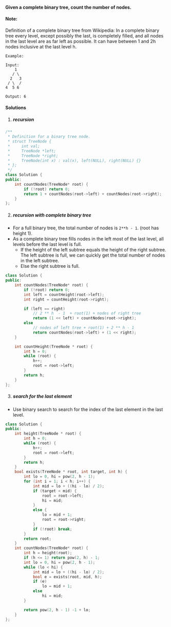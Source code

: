 #### Given a complete binary tree, count the number of nodes.

#### Note:

Definition of a complete binary tree from Wikipedia:
In a complete binary tree every level, except possibly the last, is completely filled, and all nodes in the last level are as far left as possible. It can have between 1 and 2h nodes inclusive at the last level h.

```
Example:

Input: 
    1
   / \
  2   3
 / \  /
4  5 6

Output: 6
```

#### Solutions

1. ##### recursion

```cpp
/**
 * Definition for a binary tree node.
 * struct TreeNode {
 *     int val;
 *     TreeNode *left;
 *     TreeNode *right;
 *     TreeNode(int x) : val(x), left(NULL), right(NULL) {}
 * };
 */
class Solution {
public:
    int countNodes(TreeNode* root) {
        if (!root) return 0;
        return 1 + countNodes(root->left) + countNodes(root->right);
    }
};
```

2. ##### recursion with complete binary tree

- For a full binary tree, the total number of nodes is `2**h - 1`.  (root has height 1).
- As a complete binary tree fills nodes in the left most of the last level, all levels before the last level is full.
    - If the height of the left subtree equals the height of the right subtree. The left subtree is full, we can quickly get the total number of nodes in the left subtree.
    - Else the right subtree is full.

```cpp
class Solution {
public:
    int countNodes(TreeNode* root) {
        if (!root) return 0;
        int left = countHeight(root->left);
        int right = countHeight(root->right);

        if (left == right)
            // 2 ** h  - 1  + root(1) + nodes of right tree
            return (1 << left) + countNodes(root->right); 
        else
            // nodes of left tree + root(1) + 2 ** h - 1
            return countNodes(root->left) + (1 << right);
    }

    int countHeight(TreeNode * root) {
        int h = 0;
        while (root) {
            h++;
            root = root->left;
        }
        return h;
    }
};
```


3. ##### search for the last element


- Use binary search to search for the index of the last element in the last level.

```cpp
class Solution {
public:
    int height(TreeNode * root) {
        int h = 0;
        while (root) {
            h++;
            root = root->left;
        }
        return h;
    }
    bool exists(TreeNode * root, int target, int h) {
        int lo = 0, hi = pow(2, h - 1);
        for (int i = 1; i < h; i++) {
            int mid = lo + ((hi - lo) / 2);
            if (target < mid) {
                root = root->left;
                hi = mid;
            }
            else {
                lo = mid + 1;
                root = root->right;
            }
            if (!root) break;
        }
        return root;
    }
    int countNodes(TreeNode* root) {
        int h = height(root);
        if (h <= 1) return pow(2, h) - 1;
        int lo = 0, hi = pow(2, h - 1);
        while (lo < hi) {
            int mid = lo + ((hi - lo) / 2);
            bool e = exists(root, mid, h);
            if (e)
                lo = mid + 1;
            else
                hi = mid;
        }

        return pow(2, h - 1) -1 + lo;
    }
};
```